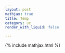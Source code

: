 ```yaml
---
layout: post
mathjax: true
title: Temp
category: uc
render_with_liquid: false

---
```


{% include mathjax.html %}
